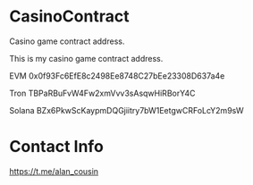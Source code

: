 

# CasinoContract
Casino game contract address.


This is my casino game contract address.

EVM
0x0f93Fc6EfE8c2498Ee8748C27bEe23308D637a4e

Tron
TBPaRBuFvW4Fw2xmVvv3sAsqwHiRBorY4C

Solana
BZx6PkwScKaypmDQGjiitry7bW1EetgwCRFoLcY2m9sW


# Contact Info

https://t.me/alan_cousin

